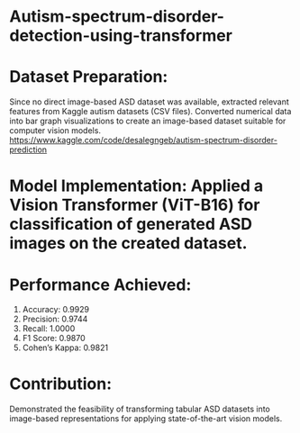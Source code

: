 # Autism-spectrum-disorder-detection-using-transformer

# Dataset Preparation: 
Since no direct image-based ASD dataset was available, extracted relevant features from Kaggle autism datasets (CSV files). Converted numerical data into bar graph visualizations to create an image-based dataset suitable for computer vision models.
https://www.kaggle.com/code/desalegngeb/autism-spectrum-disorder-prediction
# Model Implementation: Applied a Vision Transformer (ViT-B16) for classification of generated ASD images on the created dataset.

# Performance Achieved:
 1. Accuracy: 0.9929
 2. Precision: 0.9744
 3. Recall: 1.0000
 4. F1 Score: 0.9870
 5. Cohen’s Kappa: 0.9821

# Contribution:
Demonstrated the feasibility of transforming tabular ASD datasets into image-based representations for applying state-of-the-art vision models.
